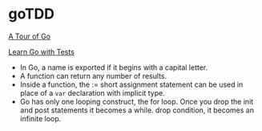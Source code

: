 # goTDD

[A Tour of Go](https://go.dev/tour/list)

[Learn Go with Tests](https://quii.gitbook.io/learn-go-with-tests)

* In Go, a name is exported if it begins with a capital letter. 
* A function can return any number of results.
* Inside a function, the := short assignment statement can be used in place of a `var` declaration with implicit type.
* Go has only one looping construct, the for loop. Once you drop the init and post statements it becomes a while. drop condition, it becomes an infinite loop. 